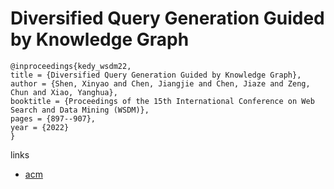 # Diversified Query Generation Guided by Knowledge Graph

```
@inproceedings{kedy_wsdm22,
title = {Diversified Query Generation Guided by Knowledge Graph},
author = {Shen, Xinyao and Chen, Jiangjie and Chen, Jiaze and Zeng, Chun and Xiao, Yanghua},
booktitle = {Proceedings of the 15th International Conference on Web Search and Data Mining (WSDM)},
pages = {897--907},
year = {2022}
}
```

links
- [acm](https://dl.acm.org/doi/10.1145/3488560.3498431)
